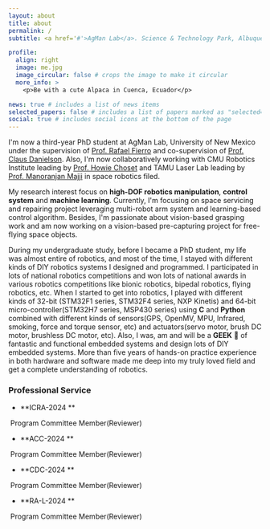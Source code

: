 ```yaml
---
layout: about
title: about
permalink: /
subtitle: <a href='#'>AgMan Lab</a>. Science & Technology Park, Albuquerque, NM 87106.

profile:
  align: right
  image: me.jpg
  image_circular: false # crops the image to make it circular
  more_info: >
    <p>Be with a cute Alpaca in Cuenca, Ecuador</p>

news: true # includes a list of news items
selected_papers: false # includes a list of papers marked as "selected={true}"
social: true # includes social icons at the bottom of the page
---
```

I'm now a third-year PhD student at AgMan Lab, University of New Mexico under the supervision of [Prof. Rafael Fierro](https://scholar.google.com/citations?user=I7RhPnIAAAAJ&hl=en) and co-supervision of [Prof. Claus Danielson](https://www.unm.edu/~cdanielson/). Also, I'm now collaboratively working with CMU Robotics Institute leading by [Prof. Howie Choset](https://www.ri.cmu.edu/ri-faculty/howie-choset/) and TAMU Laser Lab leading by [Prof. Manoranjan Majji](https://lasr.tamu.edu/team/) in space robotics filed.



My research interest focus on **high-DOF robotics manipulation**, **control system** and **machine learning**. Currently, I'm focusing on space servicing and repairing project leveraging multi-robot arm system and learning-based control algorithm. Besides, I'm passionate about vision-based grasping work and am now working on a vision-based pre-capturing project for free-flying space objects.

During my undergraduate study, before I became a PhD student, my life was almost entire of robotics, and most of the time, I stayed with different kinds of DIY robotics systems I designed and programmed. I participated in lots of national robotics competitions and won lots of national awards in various robotics competitions like bionic robotics, bipedal robotics, flying robotics, etc. When I started to get into robotics, I played with different kinds of 32-bit (STM32F1 series, STM32F4 series, NXP Kinetis) and 64-bit micro-controller(STM32H7 series, MSP430 series) using **C** and **Python** combined with different kinds of sensors(GPS, OpenMV, MPU, Infrared, smoking, force and torque sensor, etc) and actuators(servo motor, brush DC motor, brushless DC motor, etc). Also, I was, am and will be a **GEEK** 🙉 of fantastic and functional embedded systems and design lots of DIY embedded systems. More than five years of hands-on practice experience in both hardware and software made me deep into my truly loved field and get a complete understanding of robotics.



### **Professional Service**

- **ICRA-2024 **

​	Program Committee Member(Reviewer)

- **ACC-2024 **

​	Program Committee Member(Reviewer)

- **CDC-2024 **

​	Program Committee Member(Reviewer)

- **RA-L-2024 **

​	Program Committee Member(Reviewer)
